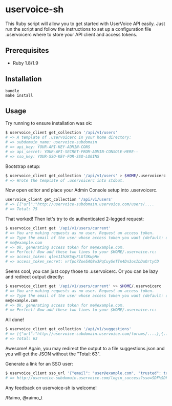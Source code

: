uservoice-sh
============

This Ruby script will allow you to get started with UserVoice API easily. Just run the script and follow the instructions to set up a configuration file .uservoicerc where to store your API client and access tokens.

Prerequisites
-------------

* Ruby 1.8/1.9

Installation
-----

```
bundle
make install
```

Usage
-----

Try running to ensure installation was ok:
```bash
$ uservoice_client get_collection '/api/v1/users'
# => A template of .uservoicerc in your home directory:
# => subdomain_name: uservoice-subdomain
# => api_key: YOUR-API-KEY-ADMIN-CONS
# => api_secret: YOUR-API-SECRET-FROM-ADMIN-CONSOLE-HERE--
# => sso_key: YOUR-SSO-KEY-FOR-SSO-LOGINS
```

Bootstrap setup:

```bash
$ uservoice_client get_collection '/api/v1/users' > $HOME/.uservoicerc
# => Wrote the template of .uservoicerc into stdout.
```

Now open editor and place your Admin Console setup into .uservoicerc.

```bash
uservoice_client get_collection '/api/v1/users'
# => [{"url":"http://uservoice-subdomain.uservoice.com/users/....
# => Total: 75
```

That worked! Then let's try to do authenticated 2-legged request:

```bash
$ uservoice_client get '/api/v1/users/current'
# => You are making requests as no user. Request an access token.
# => Type the email of the user whose access token you want (default: owner):
# me@example.com
# => Ok, generating access token for me@example.com.
# => Perfect! Now add these two lines to your $HOME/.uservoice.rc:
# => access_token: qlex1IhzK5qyFLGf3KwpHv
# => access_token_secret: vrfpo7Zoe5AQ8w3PqCuySeTTn4Dn3osIbDuOrtyCD
```

Seems cool, you can just copy those to .uservoicerc. Or you can be lazy and redirect output directly:

```bash
$ uservoice_client get '/api/v1/users/current' >> $HOME/.uservoicerc
# => You are making requests as no user. Request an access token.
# => Type the email of the user whose access token you want (default: owner):
me@example.com
# => Ok, generating access token for me@example.com.
# => Perfect! Now add these two lines to your $HOME/.uservoice.rc:
```

All done!

```bash
$ uservoice_client get_collection '/api/v1/suggestions'
# => [{"url":"http://uservoice-subdomain.uservoice.com/forums/....},{....}]
# => Total: 63
```

Awesome! Again, you may redirect the output to a file suggestions.json and you will get the JSON without the "Total: 63".

Generate a link for an SSO user:

```bash
$ uservoice_client sso_url '{"email": "user@example.com", "trusted": true }'
# => http://uservoice-subdomain.uservoice.com/login_success?sso=SDF%SDF...
```

Any feedback on uservoice-sh is welcome!

/Raimo, @raimo_t